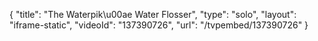 {
    "title": "The Waterpik\u00ae Water Flosser",
    "type": "solo",
    "layout": "iframe-static",
    "videoId": "137390726",
    "url": "\/tvpembed\/137390726"
}